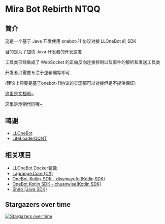 # Mira Bot Rebirth NTQQ

## 简介

这是一个基于 Java 开发使用 onebot-11 协议对接 LLOneBot 的 SDK

目的是为了加快 Java 开发者的开发速度

工具类已经集成了 WebSocket 的正向反向连接控制以及事件的解析和发送工具类

开发者只需要专注于逻辑编写即可

(理论上只要是基于onebot-11协议的实现都可以对接但是不提供保证)

[这里是文档哦~](https://note.kiiiv.com/s/d9517772-be85-4f07-92ed-b6c583aeb4d4)

[这里是示例代码哦~](https://github.com/bgluminous/mira-bot-rebirth-ntqq-example)

## 鸣谢

- [LLOneBot](https://llonebot.github.io/zh-CN/)
- [LiteLoaderQQNT](https://liteloaderqqnt.github.io/)

## 相关项目

- [LLOneBot Docker镜像](https://github.com/flyqie/docker-llonebot)
- [Lagrange.Core (C#)](https://github.com/KonataDev/Lagrange.Core)
- [OneBot-Kotlin-SDK - disymayufei(Kotlin SDK)](https://github.com/disymayufei/OneBot-Kotlin-SDK)
- [OneBot Kotlin SDK - chuanwise(Kotlin SDK)](https://github.com/chuanwise/onebot-kotlin-sdk)
- [Shiro (Java SDK)](https://github.com/MisakaTAT/Shiro)

## Stargazers over time

[![Stargazers over time](https://starchart.cc/bgluminous/mira-bot-rebirth-ntqq.svg?variant=adaptive)](https://starchart.cc/bgluminous/mira-bot-rebirth-ntqq)

